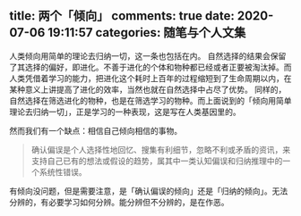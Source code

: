 title: 两个「倾向」
comments: true
date: 2020-07-06 19:11:57
categories: 随笔与个人文集
---

人类倾向用简单的理论去归纳一切，这一条也包括在内。
自然选择的结果会保留了其选择的偏好，即进化。不善于进化的个体和物种都已经或者正要被淘汰掉。而人类凭借着学习的能力，把进化这个耗时上百年的过程缩短到了生命周期以内，在某种意义上讲提高了进化的效率，当然也就在自然选择中占尽了优势。
同样的，自然选择在筛选进化的物种，也是在筛选学习的物种。而上面说到的「倾向用简单理论去归纳一切」，正是学习的一种表现，这是写在人类基因里的。

然而我们有一个缺点：相信自己倾向相信的事物。
> 确认偏误是个人选择性地回忆、搜集有利细节，忽略不利或矛盾的资讯，来支持自己已有的想法或假设的趋势，属其中一类认知偏误和归纳推理中的一个系统性错误。

有倾向没问题，但是需要注意，是「确认偏误的倾向」还是「归纳的倾向」。无法分辨的，有必要学习如何分辨。能分辨但不分辨的，是在作恶。
